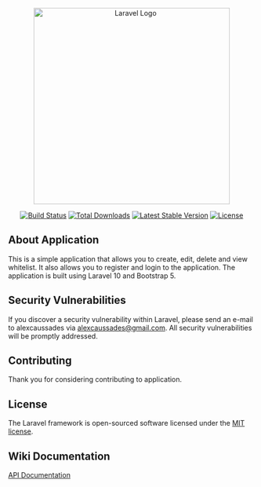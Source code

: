 <p align="center"><a href="https://laravel.com" target="_blank"><img src="https://raw.githubusercontent.com/laravel/art/master/logo-lockup/5%20SVG/2%20CMYK/1%20Full%20Color/laravel-logolockup-cmyk-red.svg" width="400" alt="Laravel Logo"></a></p>

<p align="center">
<a href="https://github.com/laravel/framework/actions"><img src="https://github.com/laravel/framework/workflows/tests/badge.svg" alt="Build Status"></a>
<a href="https://packagist.org/packages/laravel/framework"><img src="https://img.shields.io/packagist/dt/laravel/framework" alt="Total Downloads"></a>
<a href="https://packagist.org/packages/laravel/framework"><img src="https://img.shields.io/packagist/v/laravel/framework" alt="Latest Stable Version"></a>
<a href="https://packagist.org/packages/laravel/framework"><img src="https://img.shields.io/packagist/l/laravel/framework" alt="License"></a>
</p>

## About Application

This is a simple application that allows you to create, edit, delete and view whitelist. It also allows you to register and login to the application. The application is built using Laravel 10 and Bootstrap 5.


## Security Vulnerabilities

If you discover a security vulnerability within Laravel, please send an e-mail to alexcaussades via [alexcaussades@gmail.com](mailto:alexcaussades@gmail.com). All security vulnerabilities will be promptly addressed.

## Contributing

Thank you for considering contributing to application.


## License

The Laravel framework is open-sourced software licensed under the [MIT license](https://opensource.org/licenses/MIT).

## Wiki Documentation

[API Documentation](https://github.com/alexcaussades/L10/wiki/API)
